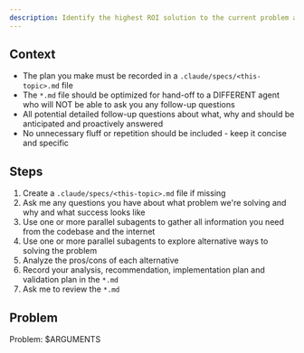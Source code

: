 ```yaml
---
description: Identify the highest ROI solution to the current problem and record its implementation and validation plan in a markdown file for a DIFFERENT agent to later use to implement the solution
---
```


## Context

- The plan you make must be recorded in a `.claude/specs/<this-topic>.md` file
- The `*.md` file should be optimized for hand-off to a DIFFERENT agent who will NOT be able to ask you any follow-up questions
- All potential detailed follow-up questions about what, why and should be anticipated and proactively answered
- No unnecessary fluff or repetition should be included - keep it concise and specific

## Steps

1. Create a `.claude/specs/<this-topic>.md` file if missing
1. Ask me any questions you have about what problem we're solving and why and what success looks like
1. Use one or more parallel subagents to gather all information you need from the codebase and the internet
1. Use one or more parallel subagents to explore alternative ways to solving the problem
1. Analyze the pros/cons of each alternative
1. Record your analysis, recommendation, implementation plan and validation plan in the `*.md`
1. Ask me to review the `*.md`

## Problem

Problem: $ARGUMENTS

